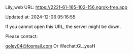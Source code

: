 Lily_web URL: https://222f-61-165-102-156.ngrok-free.app

Updated at: 2024-12-06 05:16:55

If you cannot open this URL, the server might be down.

Please contact: 

goley04@foxmail.com Or Wechat:GL_yeaH
